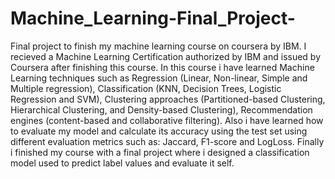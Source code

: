 # Machine_Learning-Final_Project-
Final project to finish my machine learning course on coursera by IBM.
I recieved a Machine Learning Certification authorized by IBM and issued by Coursera after finishing this course.
In this course i have learned Machine Learning techniques such as Regression (Linear, Non-linear, Simple and Multiple regression), Classification (KNN, Decision Trees, Logistic Regression and SVM), Clustering approaches (Partitioned-based Clustering, Hierarchical Clustering, and Density-based Clustering), Recommendation engines (content-based and collaborative filtering).
Also i have learned how to evaluate my model and calculate its accuracy using the test set using different evaluation metrics such as: Jaccard, F1-score and LogLoss.
Finally i finished my course with a final project where i designed a classification model used to predict label values and evaluate it self.
